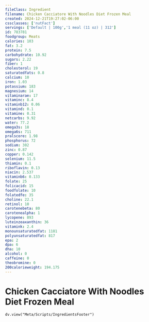 ```yaml
---
fileClass: Ingredient
filename: Chicken Cacciatore With Noodles Diet Frozen Meal
created: 2024-12-21T19:27:02-06:00
cssclasses: ['nutFact']
servings: ['Default | 100g','1 meal (11 oz) | 312']
id: 783781
foodgroup: Meats
calories: 103
fat: 3.2
protein: 7.5
carbohydrate: 10.92
sugars: 2.22
fiber: 1
cholesterol: 19
saturatedfats: 0.8
calcium: 10
iron: 1.03
potassium: 183
magnesium: 14
vitaminarae: 17
vitaminc: 8.4
vitaminb12: 0.06
vitamind: 0.1
vitamine: 0.31
netcarbs: 9.92
water: 77.2
omega3s: 18
omega6s: 711
pralscore: 1.98
phosphorus: 72
sodium: 302
zinc: 0.87
copper: 0.142
selenium: 11.5
thiamin: 0.1
riboflavin: 0.13
niacin: 2.537
vitaminb6: 0.133
folate: 25
folicacid: 15
foodfolate: 10
folatedfe: 35
choline: 22.1
retinol: 10
carotenebeta: 80
carotenealpha: 1
lycopene: 893
luteinzeaxanthin: 36
vitamink: 2.4
monounsaturatedfat: 1181
polyunsaturatedfat: 817
epa: 2
dpa: 6
dha: 10
alcohol: 0
caffeine: 0
theobromine: 0
200calorieweight: 194.175
---
```


# Chicken Cacciatore With Noodles Diet Frozen Meal

```dataviewjs
dv.view("Meta/Scripts/IngredientsFooter")
```